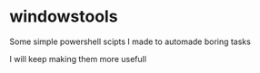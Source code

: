 # windowstools
Some simple powershell scipts I made to automade boring tasks

I will keep making them more usefull
